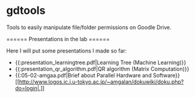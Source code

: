 gdtools
=======

Tools to easily manipulate file/folder permissions on Goodle Drive. 


====== Presentations in the lab ======

Here I will put some presentations I made so far:
  * {{:presentation_learningtree.pdf|Learning Tree (Machine Learning)}}
  * {{:presentation_qr_algorithm.pdf|QR algorithm (Matrix Computation)}}
  * {{:05-02-amgaa.pdf|Brief about Parallel Hardware and Software}}[[http://www.logos.ic.i.u-tokyo.ac.jp/~amgalan/dokuwiki/doku.php?do=login|.]]
